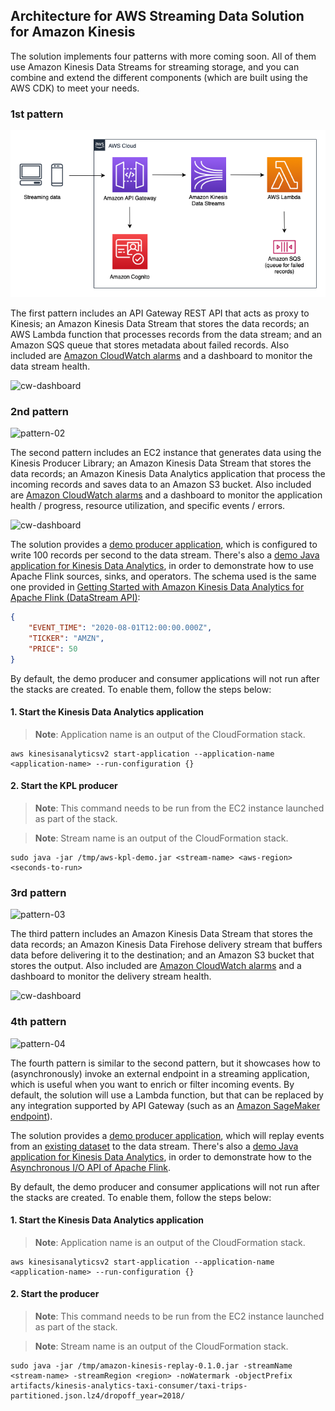 ## Architecture for AWS Streaming Data Solution for Amazon Kinesis
The solution implements four patterns with more coming soon. All of them use Amazon Kinesis Data Streams for streaming storage, and you can combine and extend the different components (which are built using the AWS CDK) to meet your needs.

### 1st pattern
![pattern-01](apigw-kds-lambda.png)

The first pattern includes an API Gateway REST API that acts as proxy to Kinesis; an Amazon Kinesis Data Stream that stores the data records; an AWS Lambda function that processes records from the data stream; and an Amazon SQS queue that stores metadata about failed records. Also included are [Amazon CloudWatch alarms](https://docs.aws.amazon.com/streams/latest/dev/monitoring-with-cloudwatch.html#kinesis-metric-use) and a dashboard to monitor the data stream health.

![cw-dashboard](kds-cw-dashboard.png)

### 2nd pattern
![pattern-02](kpl-kds-kda.png)

The second pattern includes an EC2 instance that generates data using the Kinesis Producer Library; an Amazon Kinesis Data Stream that stores the data records; an Amazon Kinesis Data Analytics application that process the incoming records and saves data to an Amazon S3 bucket. Also included are [Amazon CloudWatch alarms](https://docs.aws.amazon.com/kinesisanalytics/latest/java/monitoring-metrics-alarms.html#monitoring-metrics-alarms-recommended) and a dashboard to monitor the application health / progress, resource utilization, and specific events / errors.

![cw-dashboard](kda-cw-dashboard.png)

The solution provides a [demo producer application](/source/kinesis/kpl-demo), which is configured to write 100 records per second to the data stream. There's also a [demo Java application for Kinesis Data Analytics](/source/kinesis/kda-flink-demo), in order to demonstrate how to use Apache Flink sources, sinks, and operators. The schema used is the same one provided in [Getting Started with Amazon Kinesis Data Analytics for Apache Flink (DataStream API)](https://docs.aws.amazon.com/kinesisanalytics/latest/java/getting-started.html):

```json
{
    "EVENT_TIME": "2020-08-01T12:00:00.000Z",
    "TICKER": "AMZN",
    "PRICE": 50
}
```

By default, the demo producer and consumer applications will not run after the stacks are created. To enable them, follow the steps below:

#### 1. Start the Kinesis Data Analytics application
> **Note**: Application name is an output of the CloudFormation stack.

```
aws kinesisanalyticsv2 start-application --application-name <application-name> --run-configuration {}
```

#### 2. Start the KPL producer
> **Note**: This command needs to be run from the EC2 instance launched as part of the stack.

> **Note**: Stream name is an output of the CloudFormation stack.

```
sudo java -jar /tmp/aws-kpl-demo.jar <stream-name> <aws-region> <seconds-to-run>
```

### 3rd pattern
![pattern-03](kds-kdf-s3.png)

The third pattern includes an Amazon Kinesis Data Stream that stores the data records; an Amazon Kinesis Data Firehose delivery stream that buffers data before delivering it to the destination; and an Amazon S3 bucket that stores the output. Also included are [Amazon CloudWatch alarms](https://docs.aws.amazon.com/firehose/latest/dev/monitoring-with-cloudwatch-metrics.html#firehose-cloudwatch-metrics-best-practices) and a dashboard to monitor the delivery stream health.

![cw-dashboard](kdf-cw-dashboard.png)

### 4th pattern
![pattern-04](kds-kda-apigw.png)

The fourth pattern is similar to the second pattern, but it showcases how to (asynchronously) invoke an external endpoint in a streaming application, which is useful when you want to enrich or filter incoming events. By default, the solution will use a Lambda function, but that can be replaced by any integration supported by API Gateway (such as an [Amazon SageMaker endpoint](https://docs.aws.amazon.com/solutions/latest/constructs/aws-apigateway-sagemakerendpoint.html)).

The solution provides a [demo producer application](https://github.com/aws-samples/amazon-kinesis-replay), which will replay events from an [existing dataset](https://registry.opendata.aws/nyc-tlc-trip-records-pds/) to the data stream. There's also a [demo Java application for Kinesis Data Analytics](/source/kinesis/kda-flink-ml), in order to demonstrate how to the [Asynchronous I/O API of Apache Flink](https://ci.apache.org/projects/flink/flink-docs-stable/dev/stream/operators/asyncio.html).

By default, the demo producer and consumer applications will not run after the stacks are created. To enable them, follow the steps below:

#### 1. Start the Kinesis Data Analytics application
> **Note**: Application name is an output of the CloudFormation stack.

```
aws kinesisanalyticsv2 start-application --application-name <application-name> --run-configuration {}
```

#### 2. Start the producer
> **Note**: This command needs to be run from the EC2 instance launched as part of the stack.

> **Note**: Stream name is an output of the CloudFormation stack.

```
sudo java -jar /tmp/amazon-kinesis-replay-0.1.0.jar -streamName <stream-name> -streamRegion <region> -noWatermark -objectPrefix artifacts/kinesis-analytics-taxi-consumer/taxi-trips-partitioned.json.lz4/dropoff_year=2018/
```

